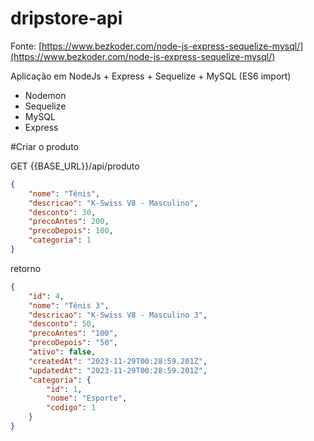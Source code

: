 # dripstore-api

Fonte: [https://www.bezkoder.com/node-js-express-sequelize-mysql/](https://www.bezkoder.com/node-js-express-sequelize-mysql/)

Aplicação em NodeJs + Express + Sequelize + MySQL (ES6 import)

- Nodemon
- Sequelize
- MySQL
- Express

#Criar o produto

GET {{BASE_URL}}/api/produto

```json
{
    "nome": "Tênis",
    "descricao": "K-Swiss V8 - Masculino",
    "desconto": 30,
    "precoAntes": 200,
    "precoDepois": 100,
    "categoria": 1
}
```


retorno

```json
{
    "id": 4,
    "nome": "Tênis 3",
    "descricao": "K-Swiss V8 - Masculino 3",
    "desconto": 50,
    "precoAntes": "100",
    "precoDepois": "50",
    "ativo": false,
    "createdAt": "2023-11-29T00:28:59.201Z",
    "updatedAt": "2023-11-29T00:28:59.201Z",
    "categoria": {
        "id": 1,
        "nome": "Esporte",
        "codigo": 1
    }
}
```